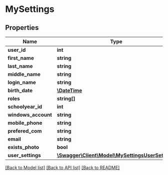 # MySettings

## Properties
Name | Type | Description | Notes
------------ | ------------- | ------------- | -------------
**user_id** | **int** |  | [optional] 
**first_name** | **string** |  | [optional] 
**last_name** | **string** |  | [optional] 
**middle_name** | **string** |  | [optional] 
**login_name** | **string** |  | [optional] 
**birth_date** | [**\DateTime**](\DateTime.md) |  | [optional] 
**roles** | **string[]** |  | [optional] 
**schoolyear_id** | **int** |  | [optional] 
**windows_account** | **string** |  | [optional] 
**mobile_phone** | **string** |  | [optional] 
**prefered_com** | **string** |  | [optional] 
**email** | **string** |  | [optional] 
**exists_photo** | **bool** |  | [optional] 
**user_settings** | [**\Swagger\Client\Model\MySettingsUserSettings**](MySettingsUserSettings.md) |  | [optional] 

[[Back to Model list]](../../README.md#documentation-for-models) [[Back to API list]](../../README.md#documentation-for-api-endpoints) [[Back to README]](../../README.md)

